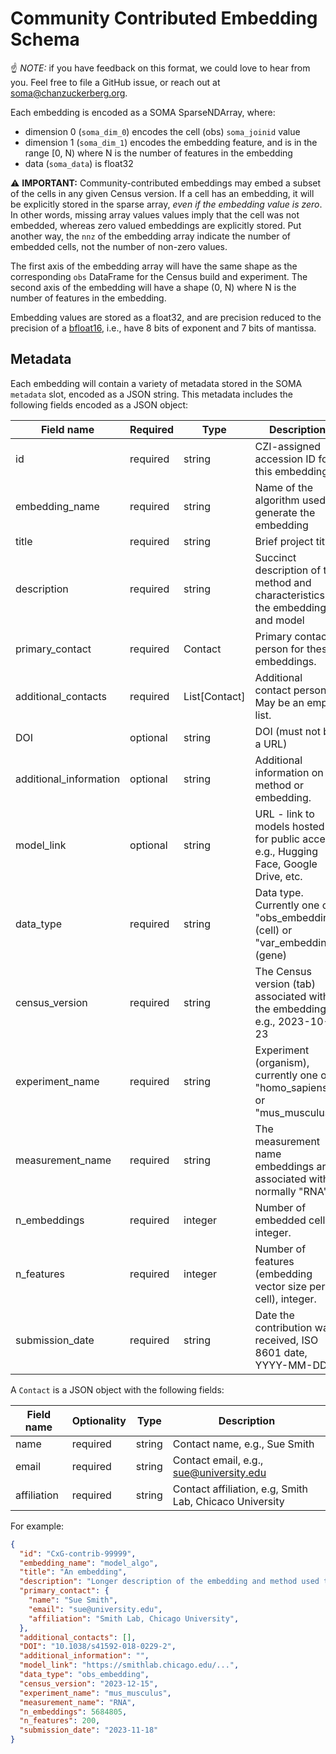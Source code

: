 # Community Contributed Embedding Schema

☝ _NOTE:_ if you have feedback on this format, we could love to hear from you. Feel free to file a GitHub issue, or reach out at <soma@chanzuckerberg.org>.

Each embedding is encoded as a SOMA SparseNDArray, where:

* dimension 0 (`soma_dim_0`) encodes the cell (obs) `soma_joinid` value
* dimension 1 (`soma_dim_1`) encodes the embedding feature, and is in the range [0, N) where N is the number of features in the embedding
* data (`soma_data`) is float32

⚠️ **IMPORTANT:** Community-contributed embeddings may embed a subset of the cells in any given Census version. If a cell has an embedding, it will be explicitly stored in the sparse array, _even if the embedding value is zero_. In other words, missing array values values imply that the cell was not embedded, whereas zero valued embeddings are explicitly stored. Put another way, the `nnz` of the embedding array indicate the number of embedded cells, not the number of non-zero values.

The first axis of the embedding array will have the same shape as the corresponding `obs` DataFrame for the Census build and experiment. The second axis of the embedding will have a shape (0, N) where N is the number of features in the embedding.

Embedding values are stored as a float32, and are precision reduced to the precision of a [bfloat16](https://en.wikipedia.org/wiki/Bfloat16_floating-point_format), i.e., have 8 bits of exponent and 7 bits of mantissa.

## Metadata

Each embedding will contain a variety of metadata stored in the SOMA `metadata` slot, encoded as a JSON string. This metadata includes the following fields encoded as a JSON object:

| Field name             | Required | Type          | Description                                                                           |
| ---------------------- | -------- | ------------- | ------------------------------------------------------------------------------------- |
| id                     | required | string        | CZI-assigned accession ID for this embedding                                          |
| embedding_name         | required | string        | Name of the algorithm used to generate the embedding                                  |
| title                  | required | string        | Brief project title                                                                   |
| description            | required | string        | Succinct description of the method and characteristics of the embeddings and model    |
| primary_contact        | required | Contact       | Primary contact person for these embeddings.                                          |
| additional_contacts    | required | List[Contact] | Additional contact persons. May be an empty list.                                     |
| DOI                    | optional | string        | DOI (must not be a URL)                                                               |
| additional_information | optional | string        | Additional information on method or embedding.                                        |
| model_link             | optional | string        | URL - link to models hosted for public access, e.g., Hugging Face, Google Drive, etc. |
| data_type              | required | string        | Data type. Currently one of "obs_embedding" (cell) or "var_embedding" (gene)          |
| census_version         | required | string        | The Census version (tab) associated with the embeddings, e.g., 2023-10-23             |
| experiment_name        | required | string        | Experiment (organism), currently one of "homo_sapiens" or "mus_musculus"              |
| measurement_name       | required | string        | The measurement name embeddings are associated with, normally "RNA"                   |
| n_embeddings           | required | integer       | Number of embedded cells, integer.                                                    |
| n_features             | required | integer       | Number of features (embedding vector size per cell), integer.                         |
| submission_date        | required | string        | Date the contribution was received, ISO 8601 date, YYYY-MM-DD                         |

A `Contact` is a JSON object with the following fields:

| Field name  | Optionality | Type   | Description                                             |
| ----------- | ----------- | ------ | ------------------------------------------------------- |
| name        | required    | string | Contact name, e.g., Sue Smith                           |
| email       | required    | string | Contact email, e.g., <sue@university.edu>               |
| affiliation | required    | string | Contact affiliation, e.g, Smith Lab, Chicaco University |

For example:

```json
{
  "id": "CxG-contrib-99999",
  "embedding_name": "model_algo",
  "title": "An embedding",
  "description": "Longer description of the embedding and method used to generate it",
  "primary_contact": {
    "name": "Sue Smith",
    "email": "sue@university.edu",
    "affiliation": "Smith Lab, Chicago University",
  },
  "additional_contacts": [],
  "DOI": "10.1038/s41592-018-0229-2",
  "additional_information": "",
  "model_link": "https://smithlab.chicago.edu/...",
  "data_type": "obs_embedding",
  "census_version": "2023-12-15",
  "experiment_name": "mus_musculus",
  "measurement_name": "RNA",
  "n_embeddings": 5684805,
  "n_features": 200,
  "submission_date": "2023-11-18"
}
```
